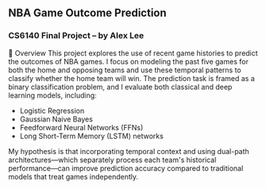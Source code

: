 ## NBA Game Outcome Prediction ##
### CS6140 Final Project – by Alex Lee ###

📘 Overview
This project explores the use of recent game histories to predict the outcomes of NBA games. I focus on modeling the past five games for both the home and opposing teams and use these temporal patterns to classify whether the home team will win.
The prediction task is framed as a binary classification problem, and I evaluate both classical and deep learning models, including:

- Logistic Regression
- Gaussian Naive Bayes
- Feedforward Neural Networks (FFNs)
- Long Short-Term Memory (LSTM) networks

My hypothesis is that incorporating temporal context and using dual-path architectures—which separately process each team's historical performance—can improve prediction accuracy compared to traditional models that treat games independently.
